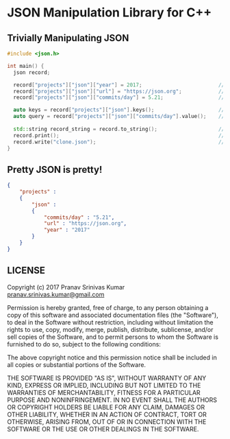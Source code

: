 # JSON Manipulation Library for C++

## Trivially Manipulating JSON

```cpp
#include <json.h>

int main() {
  json record;

  record["projects"]["json"]["year"] = 2017;                         // value of type integer
  record["projects"]["json"]["url"] = "https://json.org";            // value of type string
  record["projects"]["json"]["commits/day"] = 5.21;                  // value of type double

  auto keys = record["projects"]["json"].keys();                     // ["year", "url", "commits/day"]
  auto query = record["projects"]["json"]["commits/day"].value();    // query = "5.21"
  
  std::string record_string = record.to_string();                    // returns a string of the json
  record.print();                                                    // pretty prints json data
  record.write("clone.json");                                        // writes json to file
}
```

## Pretty JSON is pretty!

```json
{
    "projects" :
    {
        "json" :
        {
            "commits/day" : "5.21",
            "url" : "https://json.org",
            "year" : "2017"
        }
    }
}
```

## LICENSE

Copyright (c) 2017 Pranav Srinivas Kumar <pranav.srinivas.kumar@gmail.com>

Permission is hereby granted, free of charge, to any person obtaining a copy
of this software and associated documentation files (the "Software"), to deal
in the Software without restriction, including without limitation the rights
to use, copy, modify, merge, publish, distribute, sublicense, and/or sell
copies of the Software, and to permit persons to whom the Software is
furnished to do so, subject to the following conditions:

The above copyright notice and this permission notice shall be included in all
copies or substantial portions of the Software.

THE SOFTWARE IS PROVIDED "AS IS", WITHOUT WARRANTY OF ANY KIND, EXPRESS OR
IMPLIED, INCLUDING BUT NOT LIMITED TO THE WARRANTIES OF MERCHANTABILITY,
FITNESS FOR A PARTICULAR PURPOSE AND NONINFRINGEMENT. IN NO EVENT SHALL THE
AUTHORS OR COPYRIGHT HOLDERS BE LIABLE FOR ANY CLAIM, DAMAGES OR OTHER
LIABILITY, WHETHER IN AN ACTION OF CONTRACT, TORT OR OTHERWISE, ARISING FROM,
OUT OF OR IN CONNECTION WITH THE SOFTWARE OR THE USE OR OTHER DEALINGS IN THE
SOFTWARE.
